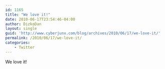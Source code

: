 ```yaml
---
id: 1165
title: "We love it!"
date: 2010-06-17T23:54:46-04:00
author: DizkoDan
layout: single
guid: 'http://www.cyberjunx.com/blog/archives/2010/06/17/we-love-it/'
permalink: /2010/06/17/we-love-it/
categories:
    - Twitter
---
```


We love it!